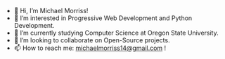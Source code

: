 - 👋 Hi, I’m Michael Morriss!
- 👀 I’m interested in Progressive Web Development and Python Development.
- 🌱 I’m currently studying Computer Science at Oregon State University.
- 💞️ I’m looking to collaborate on Open-Source projects.
- 📫 How to reach me: michaelmorriss14@gmail.com !

